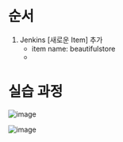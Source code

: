 # 순서
1. Jenkins [새로운 Item] 추가
   - item name: beautifulstore
   - 

# 실습 과정



![image](https://github.com/user-attachments/assets/977edcf1-f455-4c98-b17c-8123a7f3bdaf)




![image](https://github.com/user-attachments/assets/dd9a2b49-f100-4141-becb-b766e9527b66)
